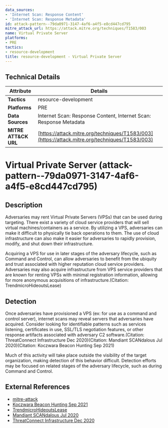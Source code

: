 ```yaml
---
data_sources:
- 'Internet Scan: Response Content'
- 'Internet Scan: Response Metadata'
id: attack-pattern--79da0971-3147-4af6-a4f5-e8cd447cd795
mitre_attack_url: https://attack.mitre.org/techniques/T1583/003
name: Virtual Private Server
platforms:
- PRE
tactics:
- resource-development
title: resource-development - Virtual Private Server
---
```


## Technical Details

| Attribute | Details |
|-----------|----------|
| **Tactics** | resource-development |
| **Platforms** | PRE |
| **Data Sources** | Internet Scan: Response Content, Internet Scan: Response Metadata |
| **MITRE ATT&CK URL** | [https://attack.mitre.org/techniques/T1583/003](https://attack.mitre.org/techniques/T1583/003) |

# Virtual Private Server (attack-pattern--79da0971-3147-4af6-a4f5-e8cd447cd795)

## Description
Adversaries may rent Virtual Private Servers (VPSs) that can be used during targeting. There exist a variety of cloud service providers that will sell virtual machines/containers as a service. By utilizing a VPS, adversaries can make it difficult to physically tie back operations to them. The use of cloud infrastructure can also make it easier for adversaries to rapidly provision, modify, and shut down their infrastructure.

Acquiring a VPS for use in later stages of the adversary lifecycle, such as Command and Control, can allow adversaries to benefit from the ubiquity and trust associated with higher reputation cloud service providers. Adversaries may also acquire infrastructure from VPS service providers that are known for renting VPSs with minimal registration information, allowing for more anonymous acquisitions of infrastructure.(Citation: TrendmicroHideoutsLease)

## Detection
Once adversaries have provisioned a VPS (ex: for use as a command and control server), internet scans may reveal servers that adversaries have acquired. Consider looking for identifiable patterns such as services listening, certificates in use, SSL/TLS negotiation features, or other response artifacts associated with adversary C2 software.(Citation: ThreatConnect Infrastructure Dec 2020)(Citation: Mandiant SCANdalous Jul 2020)(Citation: Koczwara Beacon Hunting Sep 2021)

Much of this activity will take place outside the visibility of the target organization, making detection of this behavior difficult. Detection efforts may be focused on related stages of the adversary lifecycle, such as during Command and Control.

## External References
- [mitre-attack](https://attack.mitre.org/techniques/T1583/003)
- [Koczwara Beacon Hunting Sep 2021](https://michaelkoczwara.medium.com/cobalt-strike-c2-hunting-with-shodan-c448d501a6e2)
- [TrendmicroHideoutsLease](https://documents.trendmicro.com/assets/wp/wp-criminal-hideouts-for-lease.pdf)
- [Mandiant SCANdalous Jul 2020](https://www.mandiant.com/resources/scandalous-external-detection-using-network-scan-data-and-automation)
- [ThreatConnect Infrastructure Dec 2020](https://threatconnect.com/blog/infrastructure-research-hunting/)

